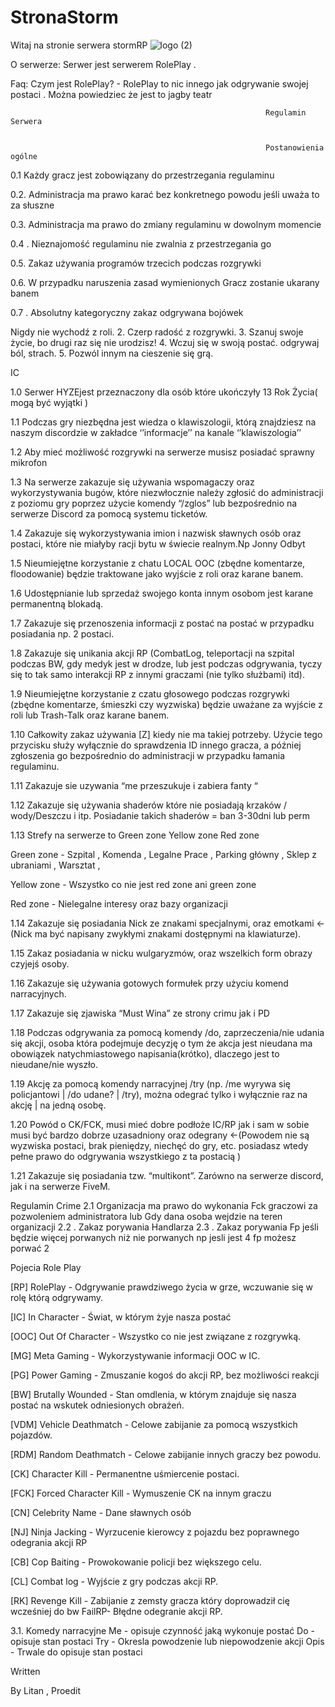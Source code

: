 # StronaStorm

Witaj na stronie serwera stormRP ![logo (2)](https://user-images.githubusercontent.com/98953257/152529721-61f41961-505f-4786-adf1-00fcbe9b1782.png)



O serwerze: Serwer jest serwerem RolePlay . 

Faq: Czym jest RolePlay? - RolePlay to nic innego jak odgrywanie swojej postaci . Można powiedziec że jest to jagby teatr

                                                             Regulamin Serwera
                                                             
                                                             
                                                             Postanowienia ogólne

0.1 Każdy gracz jest zobowiązany do przestrzegania regulaminu

0.2. Administracja ma prawo karać bez konkretnego powodu jeśli uważa to za słuszne

0.3. Administracja ma prawo do zmiany regulaminu w dowolnym momencie

0.4 . Nieznajomość regulaminu nie zwalnia z przestrzegania go

0.5. Zakaz używania programów trzecich podczas rozgrywki 

0.6. W przypadku naruszenia zasad wymienionych Gracz zostanie ukarany banem

0.7 . Absolutny kategoryczny zakaz odgrywana bojówek


Nigdy nie wychodź z roli.
2. Czerp radość z rozgrywki.
3. Szanuj swoje życie, bo drugi raz się nie urodzisz!
4. Wczuj się w swoją postać. odgrywaj ból, strach.
5. Pozwól innym na cieszenie się grą.

IC


1.0 Serwer HYZEjest przeznaczony dla osób które ukończyły 13 Rok Życia( mogą być wyjątki )

1.1 Podczas gry niezbędna jest wiedza o klawiszologii, którą znajdziesz na naszym discordzie w zakładce ‘’informacje’’ na kanale ‘’klawiszologia’’

1.2 Aby mieć możliwość rozgrywki na serwerze musisz posiadać sprawny mikrofon

1.3 Na serwerze zakazuje się używania wspomagaczy oraz wykorzystywania bugów, które niezwłocznie należy zgłosić do administracji z poziomu gry poprzez użycie komendy “/zglos” lub bezpośrednio na serwerze Discord za pomocą systemu ticketów.

1.4  Zakazuje się wykorzystywania imion i nazwisk sławnych osób oraz postaci, które nie miałyby racji bytu w świecie realnym.Np Jonny Odbyt

1.5 Nieumiejętne korzystanie z chatu LOCAL OOC (zbędne komentarze, floodowanie) będzie traktowane jako wyjście z roli oraz karane banem.

1.6 Udostępnianie lub sprzedaż swojego konta innym osobom jest karane permanentną blokadą.

1.7 Zakazuje się przenoszenia informacji z postać na postać w przypadku posiadania np. 2 postaci.

1.8 Zakazuje się unikania akcji RP (CombatLog, teleportacji na szpital podczas BW, gdy medyk jest w drodze, lub jest podczas odgrywania, tyczy się to tak samo interakcji RP z innymi graczami (nie tylko służbami) itd).

1.9 Nieumiejętne korzystanie z czatu głosowego podczas rozgrywki (zbędne komentarze, śmieszki czy wyzwiska) będzie uważane za wyjście z roli lub Trash-Talk oraz karane banem.

1.10 Całkowity zakaz używania [Z] kiedy nie ma takiej potrzeby. Użycie tego przycisku służy wyłącznie do sprawdzenia ID innego gracza, a później zgłoszenia go bezpośrednio do administracji w przypadku łamania regulaminu.

1.11 Zakazuje sie uzywania “me przeszukuje i zabiera fanty “ 

1.12 Zakazuje się używania shaderów które nie posiadają krzaków / wody/Deszczu i itp. Posiadanie takich shaderów = ban 3-30dni lub perm

1.13 Strefy na serwerze to Green zone Yellow zone Red zone

Green zone - Szpital , Komenda , Legalne Prace , Parking główny , Sklep z ubraniami , Warsztat , 

Yellow zone - Wszystko co nie jest red zone ani green zone

Red zone - Nielegalne interesy oraz bazy organizacji

1.14 Zakazuje się posiadania Nick ze znakami specjalnymi, oraz emotkami <-(Nick ma być napisany zwykłymi znakami dostępnymi na klawiaturze).

1.15 Zakaz posiadania w nicku wulgaryzmów, oraz wszelkich form obrazy czyjejś osoby.

1.16 Zakazuje się używania gotowych formułek przy użyciu komend narracyjnych.

1.17 Zakazuje się zjawiska “Must Wina” ze strony crimu jak i PD

1.18 Podczas odgrywania za pomocą komendy /do, zaprzeczenia/nie udania się akcji, osoba która podejmuje decyzję o tym że akcja jest nieudana ma obowiązek natychmiastowego napisania(krótko), dlaczego jest to nieudane/nie wyszło.

1.19 Akcję za pomocą komendy narracyjnej /try (np. /me wyrywa się policjantowi | /do udane? | /try), można odegrać tylko i wyłącznie raz na akcję | na jedną osobę.

1.20 Powód o CK/FCK, musi mieć dobre podłoże IC/RP jak i sam w sobie musi być bardzo dobrze uzasadniony oraz odegrany <-(Powodem nie są wyzwiska postaci, brak pieniędzy, niechęć do gry, etc. posiadasz wtedy pełne prawo do odgrywania wszystkiego z ta postacią )

1.21 Zakazuje się posiadania tzw. “multikont”. Zarówno na serwerze discord, jak i na serwerze FiveM.


Regulamin Crime
2.1 Organizacja ma prawo do wykonania Fck graczowi za pozwoleniem administratora lub Gdy dana osoba wejdzie na teren organizacji
2.2 . Zakaz porywania Handlarza
2.3 . Zakaz porywania Fp jeśli będzie więcej porwanych niż nie porwanych np jesli jest 4 fp możesz porwać 2 

Pojecia Role Play






[RP] RolePlay - Odgrywanie prawdziwego życia w grze, wczuwanie się w rolę którą odgrywamy.
 
[IC] In Character - Świat, w którym żyje nasza postać


[OOC] Out Of Character - Wszystko co nie jest związane z rozgrywką.


[MG] Meta Gaming - Wykorzystywanie informacji OOC w IC.

[PG] Power Gaming - Zmuszanie kogoś do akcji RP, bez możliwości reakcji

[BW] Brutally Wounded - Stan omdlenia, w którym znajduje się nasza postać na wskutek odniesionych obrażeń.

[VDM] Vehicle Deathmatch - Celowe zabijanie za pomocą wszystkich pojazdów.

[RDM] Random Deathmatch - Celowe zabijanie innych graczy bez powodu.

[CK] Character Kill - Permanentne uśmiercenie postaci.

[FCK] Forced Character Kill - Wymuszenie CK na innym graczu

[CN] Celebrity Name - Dane sławnych osób

[NJ] Ninja Jacking - Wyrzucenie kierowcy z pojazdu bez poprawnego odegrania akcji RP 

[CB] Cop Baiting - Prowokowanie policji bez większego celu.

[CL] Combat log - Wyjście z gry podczas akcji RP.

[RK] Revenge Kill - Zabijanie z zemsty gracza który doprowadził cię wcześniej do bw
FailRP- Błędne odegranie akcji RP.


3.1. Komedy narracyjne
Me - opisuje czynność jaką wykonuje postać
Do - opisuje stan postaci
Try - Okresla powodzenie lub niepowodzenie akcji
Opis - Trwale do opisuje stan postaci

Written

By Litan , Proedit
